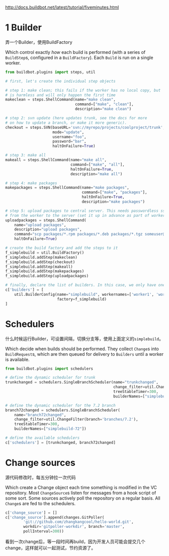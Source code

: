 http://docs.buildbot.net/latest/tutorial/fiveminutes.html



# 1 Builder

弄一个Builder，使用BuildFactory

Which control exactly *how* each build is performed (with a series of `BuildStep`s, configured in a `BuildFactory`). Each `Build` is run on a single worker.



```python
from buildbot.plugins import steps, util

# first, let's create the individual step objects

# step 1: make clean; this fails if the worker has no local copy, but
# is harmless and will only happen the first time
makeclean = steps.ShellCommand(name="make clean",
                               command=["make", "clean"],
                               description="make clean")

# step 2: svn update (here updates trunk, see the docs for more
# on how to update a branch, or make it more generic).
checkout = steps.SVN(baseURL='svn://myrepo/projects/coolproject/trunk',
                     mode="update",
                     username="foo",
                     password="bar",
                     haltOnFailure=True)

# step 3: make all
makeall = steps.ShellCommand(name="make all",
                             command=["make", "all"],
                             haltOnFailure=True,
                             description="make all")

# step 4: make packages
makepackages = steps.ShellCommand(name="make packages",
                                  command=["make", "packages"],
                                  haltOnFailure=True,
                                  description="make packages")

# step 5: upload packages to central server. This needs passwordless ssh
# from the worker to the server (set it up in advance as part of worker setup)
uploadpackages = steps.ShellCommand(
    name="upload packages",
    description="upload packages",
    command="scp packages/*.rpm packages/*.deb packages/*.tgz someuser@somehost:/repository",
    haltOnFailure=True)

# create the build factory and add the steps to it
f_simplebuild = util.BuildFactory()
f_simplebuild.addStep(makeclean)
f_simplebuild.addStep(checkout)
f_simplebuild.addStep(makeall)
f_simplebuild.addStep(makepackages)
f_simplebuild.addStep(uploadpackages)

# finally, declare the list of builders. In this case, we only have one builder
c['builders'] = [
    util.BuilderConfig(name="simplebuild", workernames=['worker1', 'worker2', 'worker3'],
                       factory=f_simplebuild)
]
```





# Schedulers

什么时候运行Builder，可设置间隔，切换分支等，使用上面定义的`simplebuild`。

Which decide when builds should be performed. They collect `Change`s into `BuildRequest`s, which are then queued for delivery to `Builders` until a worker is available.

```python
from buildbot.plugins import schedulers

# define the dynamic scheduler for trunk
trunkchanged = schedulers.SingleBranchScheduler(name="trunkchanged",
                                                change_filter=util.ChangeFilter(branch=None),
                                                treeStableTimer=300,
                                                builderNames=["simplebuild-trunk"])

# define the dynamic scheduler for the 7.2 branch
branch72changed = schedulers.SingleBranchScheduler(
    name="branch72changed",
    change_filter=util.ChangeFilter(branch='branches/7.2'),
    treeStableTimer=300,
    builderNames=["simplebuild-72"])

# define the available schedulers
c['schedulers'] = [trunkchanged, branch72changed]
```





# Change sources

源代码修改时，每五分钟拉一次代码

Which create a Change object each time something is modified in the VC repository. Most `ChangeSource`s listen for messages from a hook script of some sort. Some sources actively poll the repository on a regular basis. All `Change`s are fed to the schedulers.

```python
c['change_source'] = []
c['change_source'].append(changes.GitPoller(
        'git://github.com/zhangkangcool/hello-world.git',
        workdir='gitpoller-workdir', branch='master',
        pollInterval=300))
```



看到一次change后，等一段时间再build，因为开发人员可能会提交几个change，这样就可以一起测试，节约资源了。



